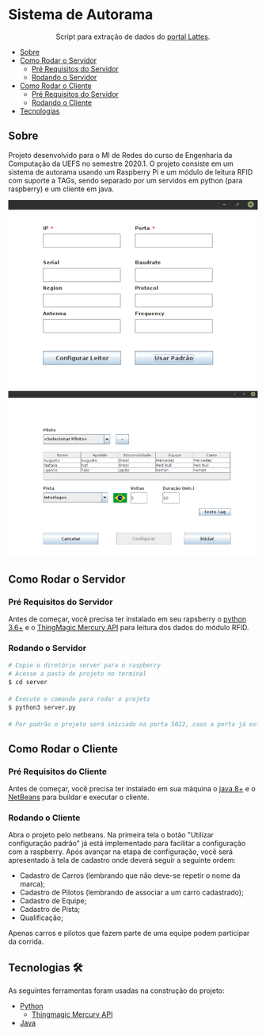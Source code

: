 # Sistema de Autorama

<p align="center">Script para extração de dados do <a href="http://lattes.cnpq.br/">portal Lattes</a>.</p>

<!--ts-->
   * [Sobre](#sobre)
   * [Como Rodar o Servidor](#como-rodar-o-servidor)
      * [Pré Requisitos do Servidor](#pré-requisitos-do-servidor)
      * [Rodando o Servidor](#rodando-o-servidor)
   * [Como Rodar o Cliente](#como-rodar-o-cliente)
      * [Pré Requisitos do Servidor](#pré-requisitos-do-cliente)
      * [Rodando o Cliente](#rodando-o-cliente)
   * [Tecnologias](#tecnologias-🛠)
<!--te-->

## Sobre

Projeto desenvolvido para o MI de Redes do curso de Engenharia da Computação da UEFS no semestre 2020.1. O projeto consiste em um sistema de autorama usando um Raspberry Pi e um módulo de leitura RFID com suporte a TAGs, sendo separado por um servidos em python (para raspberry) e um cliente em java.

![Tela Inicial para Conexão ao Servidor](screenshots/tela_inicial.png)
![Tela de Configuração de Corrida](screenshots/tela_configuracao_corrida.png)

## Como Rodar o Servidor
### Pré Requisitos do Servidor
Antes de começar, você precisa ter instalado em seu rapsberry o [python 3.6+](https://www.python.org/downloads/) e o [ThingMagic Mercury API](https://github.com/gotthardp/python-mercuryapi) para leitura dos dados do módulo RFID.

### Rodando o Servidor

```bash
# Copie o diretório server para o raspberry
# Acesse a pasta do projeto no terminal
$ cd server

# Execute o comando para rodar o projeto
$ python3 server.py

# Por padrão o projeto será iniciado na porta 5022, caso a porta já esteja em uso ele solicitará outra porta.
```

## Como Rodar o Cliente
### Pré Requisitos do Cliente
Antes de começar, você precisa ter instalado em sua máquina o [java 8+](https://www.java.com/download/ie_manual.jsp) e o [NetBeans](https://netbeans.apache.org/download/index.html) para buildar e executar o cliente.

### Rodando o Cliente

Abra o projeto pelo netbeans. Na primeira tela o botão "Utilizar configuração padrão" já está implementado para facilitar a configuração com a raspberry. 
Após avançar na etapa de configuração, você será apresentado à tela de cadastro onde deverá seguir a seguinte ordem:
- Cadastro de Carros (lembrando que não deve-se repetir o nome da marca);
- Cadastro de Pilotos (lembrando de associar a um carro cadastrado);
- Cadastro de Equipe;
- Cadastro de Pista;
- Qualificação;

Apenas carros e pilotos que fazem parte de uma equipe podem participar da corrida.

## Tecnologias 🛠 

As seguintes ferramentas foram usadas na construção do projeto:
- [Python](https://www.python.org/)
   - [Thingmagic Mercury API](https://www.jadaktech.com/products/thingmagic-rfid/thingmagic-mercury-api/)
- [Java](https://www.java.com/)